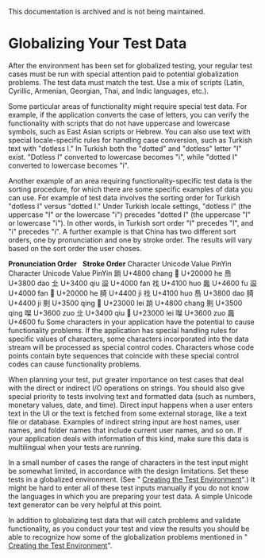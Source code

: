 This documentation is archived and is not being maintained.

# Globalizing Your Test Data

After the environment has been set for globalized testing, your regular test cases must be run with special attention paid to potential globalization problems. The test data must match the test. Use a mix of scripts (Latin, Cyrillic, Armenian, Georgian, Thai, and Indic languages, etc.).

Some particular areas of functionality might require special test data. For example, if the application converts the case of letters, you can verify the functionality with scripts that do not have uppercase and lowercase symbols, such as East Asian scripts or Hebrew. You can also use text with special locale-specific rules for handling case conversion, such as Turkish text with "dotless I." In Turkish both the "dotted" and "dotless" letter "I" exist. "Dotless I" converted to lowercase becomes "i", while "dotted I" converted to lowercase becomes "i".

Another example of an area requiring functionality-specific test data is the sorting procedure, for which there are some specific examples of data you can use. For example of test data involves the sorting order for Turkish "dotless I" versus "dotted I." Under Turkish locale settings, "dotless I" (the uppercase "I" or the lowercase "i") precedes "dotted I" (the uppercase "I" or lowercase "i"). In other words, in Turkish sort order "I" precedes "I", and "i" precedes "i". A further example is that China has two different sort orders, one by pronunciation and one by stroke order. The results will vary based on the sort order the user choses.

**Pronunciation Order**
 
**Stroke Order**
Character
Unicode Value
PinYin
Character
Unicode Value
PinYin
䠀
U+4800
chang
𠀀
U+20000
he
㠀
U+3800
dao
㐀
U+3400
qiu
䀀
U+4000
fan
䄀
U+4100
huo
䘀
U+4600
fu
䀀
U+4000
fan
𠀀
U+20000
he
䐀
U+4400
ji
䄀
U+4100
huo
㠀
U+3800
dao
䐀
U+4400
ji
㔀
U+3500
qing
𣀀
U+23000
lei
䠀
U+4800
chang
㔀
U+3500
qing
㘀
U+3600
zuo
㐀
U+3400
qiu
𣀀
U+23000
lei
㘀
U+3600
zuo
䘀
U+4600
fu
Some characters in your application have the potential to cause functionality problems. If the application has special handling rules for specific values of characters, some characters incorporated into the data stream will be processed as special control codes. Characters whose code points contain byte sequences that coincide with these special control codes can cause functionality problems.

When planning your test, put greater importance on test cases that deal with the direct or indirect I/O operations on strings. You should also give special priority to tests involving text and formatted data (such as numbers, monetary values, date, and time). Direct input happens when a user enters text in the UI or the text is fetched from some external storage, like a text file or database. Examples of indirect string input are host names, user names, and folder names that include current user names, and so on. If your application deals with information of this kind, make sure this data is multilingual when your tests are running.

In a small number of cases the range of characters in the test input might be somewhat limited, in accordance with the design limitations. Set these tests in a globalized environment. (See " [Creating the Test Environment](https://msdn.microsoft.com/en-us/globalization/mt662419)".) It might be hard to enter all of these test inputs manually if you do not know the languages in which you are preparing your test data. A simple Unicode text generator can be very helpful at this point.

In addition to globalizing test data that will catch problems and validate functionality, as you conduct your test and view the results you should be able to recognize how some of the globalization problems mentioned in " [Creating the Test Environment](https://msdn.microsoft.com/en-us/globalization/mt662419)".


